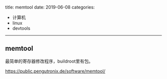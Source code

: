 title: memtool
date: 2019-06-08
categories:
- 计算机
- linux
- devtools






---

## memtool

最简单的寄存器修改程序，buildroot里有包。

https://public.pengutronix.de/software/memtool/

